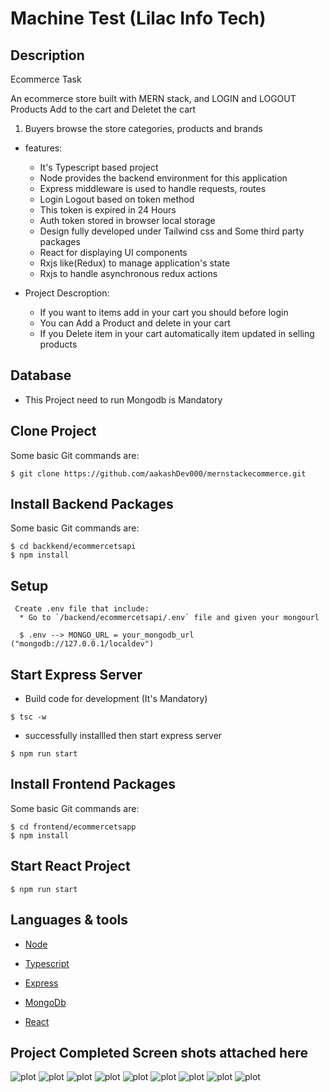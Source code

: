 # Machine Test (Lilac Info Tech)

## Description

Ecommerce Task

An ecommerce store built with MERN stack, and LOGIN and LOGOUT Products Add to the cart and Deletet the cart

1. Buyers browse the store categories, products and brands

- features:

  - It's Typescript based project
  - Node provides the backend environment for this application
  - Express middleware is used to handle requests, routes
  - Login Logout based on token method
  - This token is expired in 24 Hours
  - Auth token stored in browser local storage
  - Design fully developed under Tailwind css and Some third party packages
  - React for displaying UI components
  - Rxjs like(Redux) to manage application's state
  - Rxjs to handle asynchronous redux actions

- Project Descroption:
  - If you want to items add in your cart you should before login
  - You can Add a Product and delete in your cart
  - If you Delete item in your cart automatically item updated in selling products

## Database

- This Project need to run Mongodb is Mandatory

## Clone Project

Some basic Git commands are:

```
$ git clone https://github.com/aakashDev000/mernstackecommerce.git
```

## Install Backend Packages

Some basic Git commands are:

```
$ cd backkend/ecommercetsapi
$ npm install
```

## Setup

```
 Create .env file that include:
  * Go to `/backend/ecommercetsapi/.env` file and given your mongourl

  $ .env --> MONGO_URL = your_mongodb_url ("mongodb://127.0.0.1/localdev")
```

## Start Express Server

- Build code for development (It's Mandatory)

```
$ tsc -w

```

- successfully installled then start express server

```
$ npm run start
```

## Install Frontend Packages

Some basic Git commands are:

```
$ cd frontend/ecommercetsapp
$ npm install
```

## Start React Project

```
$ npm run start
```

## Languages & tools

- [Node](https://nodejs.org/en/)

- [Typescript](https://www.typescriptlang.org/)

- [Express](https://expressjs.com/)

- [MongoDb](https://www.mongodb.com/)

- [React](https://reactjs.org/)

## Project Completed Screen shots attached here

![plot](./appscrrenshots/sc1.png)
![plot](./appscrrenshots/sc2.png)
![plot](./appscrrenshots/sc3.png)
![plot](./appscrrenshots/sc4.png)
![plot](./appscrrenshots/sc5.png)
![plot](./appscrrenshots/sc6.png)
![plot](./appscrrenshots/sc7.png)
![plot](./appscrrenshots/sc8.png)
![plot](./appscrrenshots/sc9.png)

